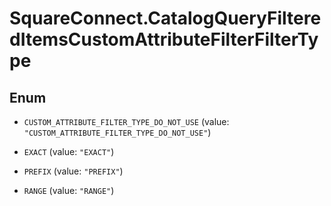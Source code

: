 # SquareConnect.CatalogQueryFilteredItemsCustomAttributeFilterFilterType

## Enum


* `CUSTOM_ATTRIBUTE_FILTER_TYPE_DO_NOT_USE` (value: `"CUSTOM_ATTRIBUTE_FILTER_TYPE_DO_NOT_USE"`)

* `EXACT` (value: `"EXACT"`)

* `PREFIX` (value: `"PREFIX"`)

* `RANGE` (value: `"RANGE"`)


